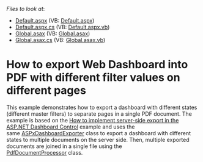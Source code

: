 <!-- default file list -->
*Files to look at*:

* [Default.aspx](./CS/ASPxDashboard_ServerExport/Default.aspx) (VB: [Default.aspx](./VB/ASPxDashboard_ServerExport/Default.aspx))
* [Default.aspx.cs](./CS/ASPxDashboard_ServerExport/Default.aspx.cs) (VB: [Default.aspx.vb](./VB/ASPxDashboard_ServerExport/Default.aspx.vb))
* [Global.asax](./CS/ASPxDashboard_ServerExport/Global.asax) (VB: [Global.asax](./VB/ASPxDashboard_ServerExport/Global.asax))
* [Global.asax.cs](./CS/ASPxDashboard_ServerExport/Global.asax.cs) (VB: [Global.asax.vb](./VB/ASPxDashboard_ServerExport/Global.asax.vb))
<!-- default file list end -->
# How to export Web Dashboard into PDF with different filter values on different pages


<p>This example demonstrates how to export a dashboard with different states (different master filters) to separate pages in a single PDF document. The example is based on the <a href="https://www.devexpress.com/Support/Center/p/T500219">How to implement server-side export in the ASP.NET Dashboard Control</a> example and uses the same <a href="https://documentation.devexpress.com/Dashboard/clsDevExpressDashboardWebASPxDashboardExportertopic.aspx">ASPxDashboardExporter</a> class to export a dashboard with different states to multiple documents on the server side. Then, multiple exported documents are joined in a single file using the <a href="https://documentation.devexpress.com/DocumentServer/DevExpress.Pdf.PdfDocumentProcessor.class">PdfDocumentProcessor</a> class.</p>

<br/>


